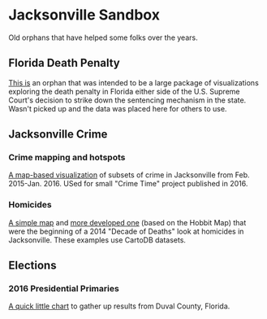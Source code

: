 # Jacksonville Sandbox
Old orphans that have helped some folks over the years.

## Florida Death Penalty

[This is](florida-death-penalty/) an orphan that was intended to be a large package of visualizations exploring the death penalty in Florida either side of the U.S. Supreme Court's decision to strike down the sentencing mechanism in the state. Wasn't picked up and the data was placed here for others to use.

## Jacksonville Crime

### Crime mapping and hotspots
[A map-based visualization](crime-hotspots/) of subsets of crime in Jacksonville from Feb. 2015-Jan. 2016. USed for small "Crime Time" project published in 2016.

### Homicides
[A simple map](homicides-map-2/) and [more developed one](homicides-map-1/) (based on the Hobbit Map) that were the beginning of a 2014 "Decade of Deaths" look at homicides in Jacksonville. These examples use CartoDB datasets.

## Elections

### 2016 Presidential Primaries
[A quick little chart](elections/2016-primary-duval-county-overall/) to gather up results from Duval County, Florida.
